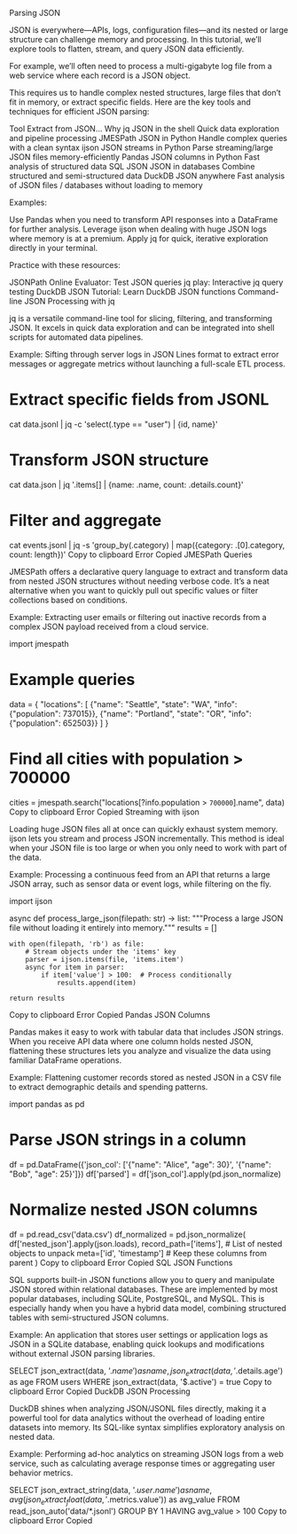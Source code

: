 Parsing JSON

JSON is everywhere—APIs, logs, configuration files—and its nested or large structure can challenge memory and processing. In this tutorial, we’ll explore tools to flatten, stream, and query JSON data efficiently.

For example, we’ll often need to process a multi-gigabyte log file from a web service where each record is a JSON object.

This requires us to handle complex nested structures, large files that don’t fit in memory, or extract specific fields. Here are the key tools and techniques for efficient JSON parsing:

Tool	Extract from JSON…	Why
jq	JSON in the shell	Quick data exploration and pipeline processing
JMESPath	JSON in Python	Handle complex queries with a clean syntax
ijson	JSON streams in Python	Parse streaming/large JSON files memory-efficiently
Pandas	JSON columns in Python	Fast analysis of structured data
SQL JSON	JSON in databases	Combine structured and semi-structured data
DuckDB	JSON anywhere	Fast analysis of JSON files / databases without loading to memory

Examples:

Use Pandas when you need to transform API responses into a DataFrame for further analysis.
Leverage ijson when dealing with huge JSON logs where memory is at a premium.
Apply jq for quick, iterative exploration directly in your terminal.

Practice with these resources:

JSONPath Online Evaluator: Test JSON queries
jq play: Interactive jq query testing
DuckDB JSON Tutorial: Learn DuckDB JSON functions
Command-line JSON Processing with jq

jq is a versatile command-line tool for slicing, filtering, and transforming JSON. It excels in quick data exploration and can be integrated into shell scripts for automated data pipelines.

Example: Sifting through server logs in JSON Lines format to extract error messages or aggregate metrics without launching a full-scale ETL process.

# Extract specific fields from JSONL
cat data.jsonl | jq -c 'select(.type == "user") | {id, name}'

# Transform JSON structure
cat data.json | jq '.items[] | {name: .name, count: .details.count}'

# Filter and aggregate
cat events.jsonl | jq -s 'group_by(.category) | map({category: .[0].category, count: length})'
Copy to clipboard
Error
Copied
JMESPath Queries

JMESPath offers a declarative query language to extract and transform data from nested JSON structures without needing verbose code. It’s a neat alternative when you want to quickly pull out specific values or filter collections based on conditions.

Example: Extracting user emails or filtering out inactive records from a complex JSON payload received from a cloud service.

import jmespath

# Example queries
data = {
    "locations": [
        {"name": "Seattle", "state": "WA", "info": {"population": 737015}},
        {"name": "Portland", "state": "OR", "info": {"population": 652503}}
    ]
}

# Find all cities with population > 700000
cities = jmespath.search("locations[?info.population > `700000`].name", data)
Copy to clipboard
Error
Copied
Streaming with ijson

Loading huge JSON files all at once can quickly exhaust system memory. ijson lets you stream and process JSON incrementally. This method is ideal when your JSON file is too large or when you only need to work with part of the data.

Example: Processing a continuous feed from an API that returns a large JSON array, such as sensor data or event logs, while filtering on the fly.

import ijson

async def process_large_json(filepath: str) -> list:
    """Process a large JSON file without loading it entirely into memory."""
    results = []

    with open(filepath, 'rb') as file:
        # Stream objects under the 'items' key
        parser = ijson.items(file, 'items.item')
        async for item in parser:
            if item['value'] > 100:  # Process conditionally
                results.append(item)

    return results
Copy to clipboard
Error
Copied
Pandas JSON Columns

Pandas makes it easy to work with tabular data that includes JSON strings. When you receive API data where one column holds nested JSON, flattening these structures lets you analyze and visualize the data using familiar DataFrame operations.

Example: Flattening customer records stored as nested JSON in a CSV file to extract demographic details and spending patterns.

import pandas as pd

# Parse JSON strings in a column
df = pd.DataFrame({'json_col': ['{"name": "Alice", "age": 30}', '{"name": "Bob", "age": 25}']})
df['parsed'] = df['json_col'].apply(pd.json_normalize)

# Normalize nested JSON columns
df = pd.read_csv('data.csv')
df_normalized = pd.json_normalize(
    df['nested_json'].apply(json.loads),
    record_path=['items'],        # List of nested objects to unpack
    meta=['id', 'timestamp']      # Keep these columns from parent
)
Copy to clipboard
Error
Copied
SQL JSON Functions

SQL supports built-in JSON functions allow you to query and manipulate JSON stored within relational databases. These are implemented by most popular databases, including SQLite, PostgreSQL, and MySQL. This is especially handy when you have a hybrid data model, combining structured tables with semi-structured JSON columns.

Example: An application that stores user settings or application logs as JSON in a SQLite database, enabling quick lookups and modifications without external JSON parsing libraries.

SELECT
    json_extract(data, '$.name') as name,
    json_extract(data, '$.details.age') as age
FROM users
WHERE json_extract(data, '$.active') = true
Copy to clipboard
Error
Copied
DuckDB JSON Processing

DuckDB shines when analyzing JSON/JSONL files directly, making it a powerful tool for data analytics without the overhead of loading entire datasets into memory. Its SQL-like syntax simplifies exploratory analysis on nested data.

Example: Performing ad-hoc analytics on streaming JSON logs from a web service, such as calculating average response times or aggregating user behavior metrics.

SELECT
    json_extract_string(data, '$.user.name') as name,
    avg(json_extract_float(data, '$.metrics.value')) as avg_value
FROM read_json_auto('data/*.jsonl')
GROUP BY 1
HAVING avg_value > 100
Copy to clipboard
Error
Copied